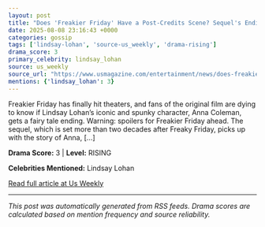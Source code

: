 ```yaml
---
layout: post
title: "Does 'Freakier Friday' Have a Post-Credits Scene? Sequel's Ending Explained"
date: 2025-08-08 23:16:43 +0000
categories: gossip
tags: ['lindsay-lohan', 'source-us_weekly', 'drama-rising']
drama_score: 3
primary_celebrity: lindsay_lohan
source: us_weekly
source_url: "https://www.usmagazine.com/entertainment/news/does-freakier-friday-have-a-post-credits-scene-sequels-ending-explained/"
mentions: {'lindsay_lohan': 3}
---
```


Freakier Friday has finally hit theaters, and fans of the original film are dying to know if Lindsay Lohan’s iconic and spunky character, Anna Coleman, gets a fairy tale ending. Warning: spoilers for Freakier Friday ahead. The sequel, which is set more than two decades after Freaky Friday, picks up with the story of Anna, […]

**Drama Score:** 3 | **Level:** RISING

**Celebrities Mentioned:** Lindsay Lohan

[Read full article at Us Weekly](https://www.usmagazine.com/entertainment/news/does-freakier-friday-have-a-post-credits-scene-sequels-ending-explained/)

---
*This post was automatically generated from RSS feeds. Drama scores are calculated based on mention frequency and source reliability.*
